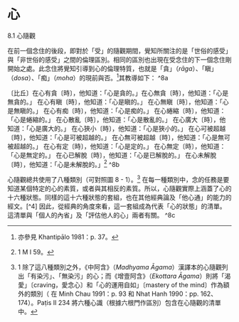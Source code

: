 # 心

8.1 心隨觀

在前一個念住的後段，即對於「受」的隨觀期間，覺知所關注的是「世俗的感受」與「非世俗的感受」之間的倫理區別。相同的區別也出現在受念住的下一個念住剛開始之處。此念住將覺知引導到心的倫理特質，也就是「貪」（*rāga*）、「瞋」（*dosa*）、「痴」（*moha*）的現前與否。[^1]其教導如下： ^8a

〔比丘〕在心有貪〔時〕，他知道：「心是貪的。」在心無貪〔時〕，他知道：「心是無貪的。」
在心有瞋〔時〕，他知道：「心是瞋的。」
在心無瞋〔時〕，他知道：「心是無瞋的。」
在心有痴〔時〕，他知道：「心是痴的。」
在心蜷縮〔時〕，他知道：「心是蜷縮的。」
在心散亂〔時〕，他知道：「心是散亂的。」
在心廣大〔時〕，他知道：「心是廣大的。」
在心狹小〔時〕，他知道：「心是狹小的。」
在心可被超越〔時〕，他知道：「心是可被超越的。」
在心無可被超越〔時〕，他知道：「心是無可被超越的。」
在心有定〔時〕，他知道：「心是定的。」
在心無定〔時〕，他知道：「心是無定的。」
在心已解脫〔時〕，他知道：「心是已解脫的。」
在心未解脫〔時〕，他知道：「心是未解脫的。」[^2] ^8b

心隨觀總共使用了八種類別（可對照圖 8 - 1）。[^3] 在每一種類別中，念的任務是要知道某個特定的心的素質，或者與其相反的素質。所以，心隨觀實際上涵蓋了心的十六種狀態。同樣的這十六種狀態的套組，也在其他經典論及「他心通」的能力的經文。[^4] 因此，從經典的角度來看，這一套組成為代表「心的狀態」的清單。這清單與「個人的內省」及「評估他人的心」兩者有關。 ^8c

[^1]: 亦參見 Khantipālo 1981：p. 37。
[^2]: 1 M I 59。
[^3]: 1 除了這八種類別之外，《中阿含》（_Madhyama Āgama_）漢譯本的心隨觀列出「有染污」、「無染污」的心；而《增壹阿含》（_Ekottara_ _Āgama_）則將「渴愛」〔craving，愛念心〕和「心的運用自如」〔mastery of the mind〕作為額外的類別（ 在 Minh Chau 1991：p. 93 和 Nhat Hanh 1990：pp. 162、 174）。Paṭis II 234 將六種心識（根據六根門作區別）包含在心隨觀的清單中。